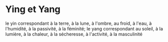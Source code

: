 # Ying et Yang

le yin correspondant à la terre, à la lune, à l'ombre, au froid, à l'eau, à l'humidité, à la passivité, à la féminité; le yang correspondant au soleil, à la lumière, à la chaleur, à la sécheresse, à l'activité, à la masculinité